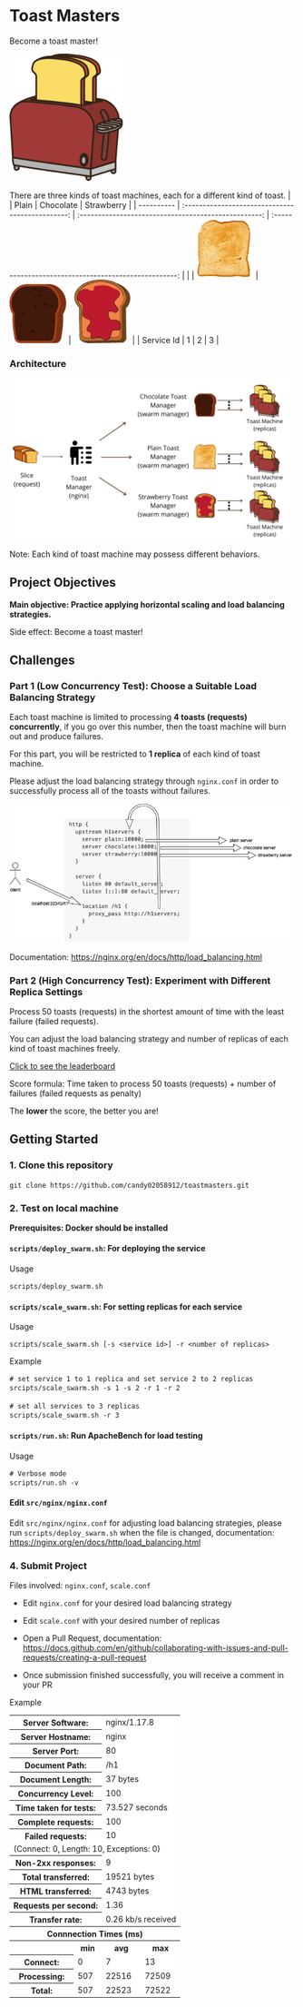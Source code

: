 # Toast Masters

Become a toast master!

<img src="images/toast_machine.png" width="200" />

There are three kinds of toast machines, each for a different kind of toast.
| | Plain | Chocolate | Strawberry |
| ---------- | :----------------------------------------------: | :--------------------------------------------------: | :---------------------------------------------------: |
| | <img src="images/plain_toast.png" width="100" /> | <img src="images/chocolate_toast.png" width="100" /> | <img src="images/strawberry_toast.png" width="100" /> |
| Service Id | 1 | 2 | 3 |

### Architecture

<img src="images/toast_master.png" />

Note: Each kind of toast machine may possess different behaviors.

## Project Objectives

**Main objective: Practice applying horizontal scaling and load balancing strategies.**

Side effect: Become a toast master!

## Challenges

### Part 1 (Low Concurrency Test): Choose a Suitable Load Balancing Strategy

Each toast machine is limited to processing **4 toasts (requests) concurrently**, if you go over this number, then the toast machine will burn out and produce failures.

For this part, you will be restricted to **1 replica** of each kind of toast machine.

Please adjust the load balancing strategy through `nginx.conf` in order to successfully process all of the toasts without failures.

<img src="images/nginx-example.png" />

Documentation: https://nginx.org/en/docs/http/load_balancing.html

### Part 2 (High Concurrency Test): Experiment with Different Replica Settings

Process 50 toasts (requests) in the shortest amount of time with the least failure (failed requests).

You can adjust the load balancing strategy and number of replicas of each kind of toast machines freely.

[Click to see the leaderboard](https://airtable.com/shrWeznHPw24IlKcZ/tbllhRwtGFi3m1Dmx)

Score formula: Time taken to process 50 toasts (requests) + number of failures (failed requests as penalty)

The **lower** the score, the better you are!

## Getting Started

### 1. Clone this repository

```
git clone https://github.com/candy02058912/toastmasters.git
```

### 2. Test on local machine

**Prerequisites: Docker should be installed**

#### `scripts/deploy_swarm.sh`: For deploying the service

Usage

```
scripts/deploy_swarm.sh
```

#### `scripts/scale_swarm.sh`: For setting replicas for each service

Usage

```
scripts/scale_swarm.sh [-s <service id>] -r <number of replicas>
```

Example

```
# set service 1 to 1 replica and set service 2 to 2 replicas
srcipts/scale_swarm.sh -s 1 -s 2 -r 1 -r 2

# set all services to 3 replicas
scripts/scale_swarm.sh -r 3
```

#### `scripts/run.sh`: Run ApacheBench for load testing

Usage

```
# Verbose mode
scripts/run.sh -v
```

#### Edit `src/nginx/nginx.conf`

Edit `src/nginx/nginx.conf` for adjusting load balancing strategies, please run `scripts/deploy_swarm.sh` when the file is changed, documentation: https://nginx.org/en/docs/http/load_balancing.html

### 4. Submit Project 
Files involved: `nginx.conf`, `scale.conf`

- Edit `nginx.conf` for your desired load balancing strategy

- Edit `scale.conf` with your desired number of replicas

- Open a Pull Request, documentation: https://docs.github.com/en/github/collaborating-with-issues-and-pull-requests/creating-a-pull-request

- Once submission finished successfully, you will receive a comment in your PR

Example

<table ><tr ><th colspan=2 bgcolor=white>Server Software:</th><td colspan=2 bgcolor=white>nginx/1.17.8</td></tr><tr ><th colspan=2 bgcolor=white>Server Hostname:</th><td colspan=2 bgcolor=white>nginx</td></tr><tr ><th colspan=2 bgcolor=white>Server Port:</th><td colspan=2 bgcolor=white>80</td></tr><tr ><th colspan=2 bgcolor=white>Document Path:</th><td colspan=2 bgcolor=white>/h1</td></tr><tr ><th colspan=2 bgcolor=white>Document Length:</th><td colspan=2 bgcolor=white>37 bytes</td></tr><tr ><th colspan=2 bgcolor=white>Concurrency Level:</th><td colspan=2 bgcolor=white>100</td></tr><tr ><th colspan=2 bgcolor=white>Time taken for tests:</th><td colspan=2 bgcolor=white>73.527 seconds</td></tr><tr ><th colspan=2 bgcolor=white>Complete requests:</th><td colspan=2 bgcolor=white>100</td></tr><tr ><th colspan=2 bgcolor=white>Failed requests:</th><td colspan=2 bgcolor=white>10</td></tr><tr ><td colspan=4 bgcolor=white >   (Connect: 0, Length: 10, Exceptions: 0)</td></tr><tr ><th colspan=2 bgcolor=white>Non-2xx responses:</th><td colspan=2 bgcolor=white>9</td></tr><tr ><th colspan=2 bgcolor=white>Total transferred:</th><td colspan=2 bgcolor=white>19521 bytes</td></tr><tr ><th colspan=2 bgcolor=white>HTML transferred:</th><td colspan=2 bgcolor=white>4743 bytes</td></tr><tr ><th colspan=2 bgcolor=white>Requests per second:</th><td colspan=2 bgcolor=white>1.36</td></tr><tr ><th colspan=2 bgcolor=white>Transfer rate:</th><td colspan=2 bgcolor=white>0.26 kb/s received</td></tr><tr ><th bgcolor=white colspan=4>Connnection Times (ms)</th></tr><tr ><th bgcolor=white>&nbsp;</th> <th bgcolor=white>min</th>   <th bgcolor=white>avg</th>   <th bgcolor=white>max</th></tr><tr ><th bgcolor=white>Connect:</th><td bgcolor=white>    0</td><td bgcolor=white>    7</td><td bgcolor=white>   13</td></tr><tr ><th bgcolor=white>Processing:</th><td bgcolor=white>  507</td><td bgcolor=white>22516</td><td bgcolor=white>72509</td></tr><tr ><th bgcolor=white>Total:</th><td bgcolor=white>  507</td><td bgcolor=white>22523</td><td bgcolor=white>72522</td></tr></table>
